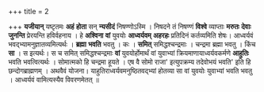 +++
title = 2

+++
**यजीयान्** यष्टृतमः **अहं** **होता** सन् **न्यसीदं** निषण्णोऽस्मि । निषदने तं निषण्णं **विश्वे** व्याप्ताः **मरुतः** **देवाः** **जुनन्ति** प्रेरयन्ति हविर्वहनाय । हे **अश्विना** **वां** युवयोः **आध्वर्यवम्** **अहरहः** प्रतिदिनं कर्तव्यमिति शेषः। आध्वर्यवं भवद्भ्यामनुज्ञातव्यमित्यर्थः । **ब्रह्मा** **भवति** भवतु । कः । **समित्** समिद्धश्चन्द्रमाः । चन्द्रमा ब्रह्मा भवतु । किंच **सा** । स इत्यर्थः। स च समित् समिद्धश्चन्द्रमाः **वां** युवयोर्होमार्थं वां युवाभ्यां क्रियमाणायाध्वर्यवकर्मणे **आहुतिः**  भवति भवत्वित्यर्थः । सोमात्मको हि चन्द्रमा हूयते । एष वै सोमो राजा' इत्युपक्रम्य तदेवोभयं भवति' इति हि छन्दोगब्राह्मणम् । अथवैवं योजना। याहुतिराध्वर्यवमनुष्ठितवद्भ्यां होतव्या सा वां युवयोः युवाभ्यां भवति भवतु । आध्वर्यवं वामित्यस्यैव विवरणमेतत् ॥